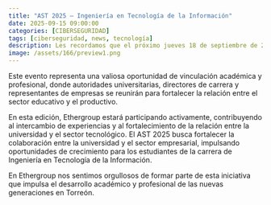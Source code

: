 ```yaml
---
title: "AST 2025 – Ingeniería en Tecnología de la Información"
date: 2025-09-15 09:00:00 
categories: [CIBERSEGURIDAD]
tags: [ciberseguridad, news, tecnología]
description: Les recordamos que el próximo jueves 18 de septiembre de 2025 se llevará a cabo el AST 2025 en las instalaciones de la Universidad Tecnológica de Torreón (UTT).
image: /assets/166/preview1.png
---
```


Este evento representa una valiosa oportunidad de vinculación académica y profesional, donde autoridades universitarias, directores de carrera y representantes de empresas se reunirán para fortalecer la relación entre el sector educativo y el productivo.

En esta edición, Ethergroup estará participando activamente, contribuyendo al intercambio de experiencias y al fortalecimiento de la relación entre la universidad y el sector tecnológico. El AST 2025 busca fortalecer la colaboración entre la universidad y el sector empresarial, impulsando oportunidades de crecimiento para los estudiantes de la carrera de Ingeniería en Tecnología de la Información.

En Ethergroup nos sentimos orgullosos de formar parte de esta iniciativa que impulsa el desarrollo académico y profesional de las nuevas generaciones en Torreón.

